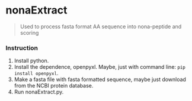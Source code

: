 # nonaExtract

> Used to process fasta format AA sequence into nona-peptide and scoring

### Instruction

1. Install python.
2. Install the dependence, openpyxl. Maybe, just with command line: `pip install openpyxl`.
3. Make a fasta file with fasta formatted sequence, maybe just download from the NCBI protein database.
4. Run nonaExtract.py.
